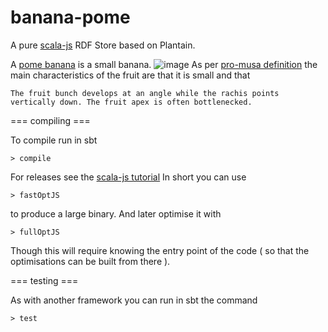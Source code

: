 banana-pome
===========

A pure [scala-js](http://www.scala-js.org/) RDF Store based on Plantain.

A [pome banana](http://www.bananas.org/f2/dwarf-brazilian-vs-unidentified-pome-18078.html) is a small banana.
![image](https://cloud.githubusercontent.com/assets/124506/3559590/c95e1ff0-094c-11e4-9a47-5703c8ecc6ce.png)
As per [pro-musa definition](http://www.promusa.org/Pome+subgroup) the main characteristics of the fruit
are that it is small and that

```
The fruit bunch develops at an angle while the rachis points vertically down. The fruit apex is often bottlenecked.
```

=== compiling ===

To compile run in sbt

```
> compile
```

For releases  see the [scala-js tutorial](http://www.scala-js.org/doc/tutorial.html)
In short you can use

```
> fastOptJS
```
to produce a large binary. And later optimise it with

```
> fullOptJS
```

Though this will require knowing the entry point of the code ( so that the optimisations can be built
from there ).

=== testing ===


As with another framework you can run in sbt the command

```
> test
```

